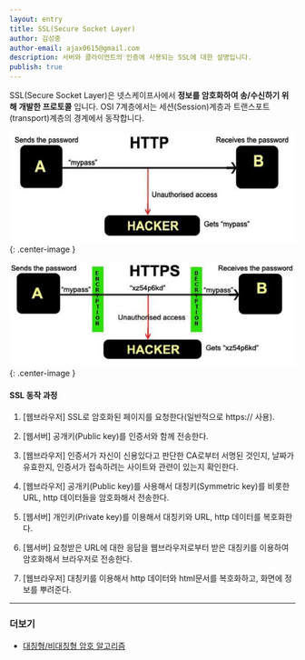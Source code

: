 ```yaml
---
layout: entry
title: SSL(Secure Socket Layer)
author: 김성중
author-email: ajax0615@gmail.com
description: 서버와 클라이언트의 인증에 사용되는 SSL에 대한 설명입니다.
publish: true
---
```


SSL(Secure Socket Layer)은 넷스케이프사에서 **정보를 암호화하여 송/수신하기 위해 개발한 프로토콜** 입니다. OSI 7계층에서는 세션(Session)계층과 트랜스포트(transport)계층의 경계에서 동작합니다.

![ssl1](/images/2016/10/06/ssl1.jpg "ssl1"){: .center-image }

![ssl2](/images/2016/10/06/ssl2.jpg "ssl2"){: .center-image }

#### SSL 동작 과정

1. [웹브라우저] SSL로 암호화된 페이지를 요청한다(일반적으로 https:// 사용).

2. [웹서버] 공개키(Public key)를 인증서와 함께 전송한다.

3. [웹브라우저] 인증서가 자신이 신용있다고 판단한 CA로부터 서명된 것인지, 날짜가 유효한지, 인증서가 접속하려는 사이트와 관련이 있는지 확인한다.

4. [웹브라우저] 공개키(Public key)를 사용해서 대칭키(Symmetric key)를 비롯한 URL, http 데이터들을 암호화해서 전송한다.

5. [웹서버] 개인키(Private key)를 이용해서 대칭키와 URL, http 데이터를 복호화한다.

6. [웹서버] 요청받은 URL에 대한 응답을 웹브라우저로부터 받은 대칭키를 이용하여 암호화해서 브라우저로 전송한다.

7. [웹브라우저] 대칭키를 이용해서 http 데이터와 html문서를 복호화하고, 화면에 정보를 뿌려준다.

---

### 더보기
- [대칭형/비대칭형 암호 알고리즘](https://sungjk.github.io/2016/09/30/Security.html)
